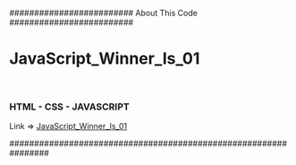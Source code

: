 <p>######################### About This Code #########################</p>
<h1>JavaScript_Winner_Is_01</h1>
<br>
<h3>HTML - CSS - JAVASCRIPT</h3>
Link => <a href="https://shahramdbi.github.io/JavaScript_Winner_Is_01/" target="_blank" >JavaScript_Winner_Is_01</a>
<br>
<p>################################################################</p>
